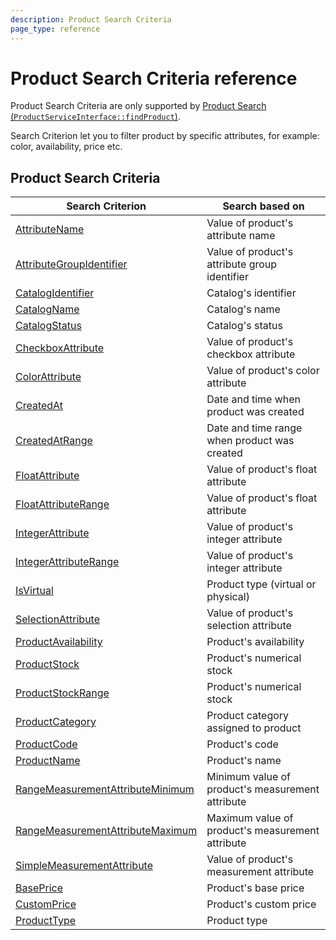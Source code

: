 ```yaml
---
description: Product Search Criteria 
page_type: reference
---
```


# Product Search Criteria reference

Product Search Criteria are only supported by [Product Search (`ProductServiceInterface::findProduct`)](product_api.md#products).

Search Criterion let you to filter product by specific attributes, for example: color, availability, price etc.

## Product Search Criteria

|Search Criterion|Search based on|
|-----|-----|
|[AttributeName](attributename_criterion.md)|Value of product's attribute name|
|[AttributeGroupIdentifier](attributegroupidentifier_criterion.md)|Value of product's attribute group identifier|
|[CatalogIdentifier](catalogidentifier_criterion.md)|Catalog's identifier|
|[CatalogName](catalogname_criterion.md)|Catalog's name|
|[CatalogStatus](catalogstatus_criterion.md)|Catalog's status|
|[CheckboxAttribute](checkboxattribute_criterion.md)|Value of product's checkbox attribute|
|[ColorAttribute](colorattribute_criterion.md)|Value of product's color attribute|
|[CreatedAt](createdat_criterion.md)|Date and time when product was created|
|[CreatedAtRange](createdatrange_criterion.md)|Date and time range when product was created|
|[FloatAttribute](floatattribute_criterion.md)|Value of product's float attribute|
|[FloatAttributeRange](floatattributerange_criterion.md)|Value of product's float attribute|
|[IntegerAttribute](integerattribute_criterion.md)|Value of product's integer attribute|
|[IntegerAttributeRange](integerattributerange_criterion.md)|Value of product's integer attribute|
|[IsVirtual](isvirtual_criterion.md)|Product type (virtual or physical)|
|[SelectionAttribute](selectionattribute_criterion.md)|Value of product's selection attribute|
|[ProductAvailability](productavailability_criterion.md)|Product's availability|
|[ProductStock](productstock_criterion.md)|Product's numerical stock|
|[ProductStockRange](productstockrange_criterion.md)|Product's numerical stock|
|[ProductCategory](productcategory_criterion.md)|Product category assigned to product|
|[ProductCode](productcode_criterion.md)|Product's code|
|[ProductName](productname_criterion.md)|Product's name|
|[RangeMeasurementAttributeMinimum](rangemeasurementattributeminimum_criterion.md)|Minimum value of product's measurement attribute|
|[RangeMeasurementAttributeMaximum](rangemeasurementattributemaximum_criterion.md)|Maximum value of product's measurement attribute|
|[SimpleMeasurementAttribute](simplemeasurementattribute_criterion.md)|Value of product's measurement attribute|
|[BasePrice](baseprice_criterion.md)|Product's base price|
|[CustomPrice](customprice_criterion.md)|Product's custom price|
|[ProductType](producttype_criterion.md)|Product type|
